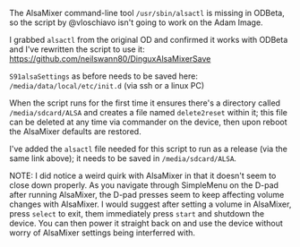 The AlsaMixer command-line tool `/usr/sbin/alsactl` is missing in ODBeta, so the script by @vloschiavo isn't going to work on the Adam Image.

I grabbed `alsactl` from the original OD and confirmed it works with ODBeta and I've rewritten the script to use it:
https://github.com/neilswann80/DinguxAlsaMixerSave

`S91alsaSettings` as before needs to be saved here:
`/media/data/local/etc/init.d` (via ssh or a linux PC)

When the script runs for the first time it ensures there's a directory called `/media/sdcard/ALSA` and creates a file named `delete2reset` within it; this file can be deleted at any time via commander on the device, then upon reboot the AlsaMixer defaults are restored.

I've added the `alsactl` file needed for this script to run as a release (via the same link above); it needs to be saved in `/media/sdcard/ALSA`.

NOTE: I did notice a weird quirk with AlsaMixer in that it doesn't seem to close down properly.  As you navigate through SimpleMenu on the D-pad after running AlsaMixer, the D-pad presses seem to keep affecting volume changes with AlsaMixer.  I would suggest after setting a volume in AlsaMixer, press `select` to exit, them immediately press `start` and shutdown the device.  You can then power it straight back on and use the device without worry of AlsaMixer settings being interferred with.
